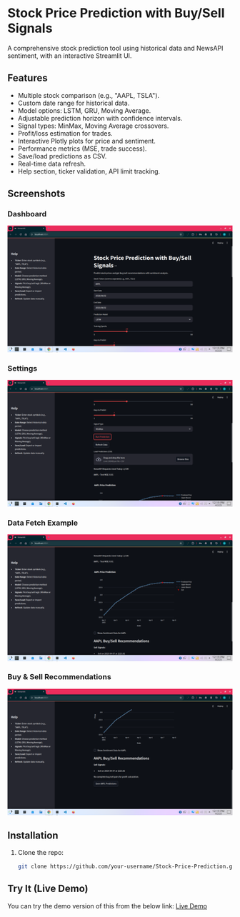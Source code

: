 # Stock Price Prediction with Buy/Sell Signals

A comprehensive stock prediction tool using historical data and NewsAPI sentiment, with an interactive Streamlit UI.

## Features
- Multiple stock comparison (e.g., "AAPL, TSLA").
- Custom date range for historical data.
- Model options: LSTM, GRU, Moving Average.
- Adjustable prediction horizon with confidence intervals.
- Signal types: MinMax, Moving Average crossovers.
- Profit/loss estimation for trades.
- Interactive Plotly plots for price and sentiment.
- Performance metrics (MSE, trade success).
- Save/load predictions as CSV.
- Real-time data refresh.
- Help section, ticker validation, API limit tracking.

## Screenshots

### Dashboard
![Dashboard](image1.png)

### Settings
![Settings](image2.png)

### Data Fetch Example
![Data Fetch Example](image3.png)

### Buy & Sell Recommendations
![Buy & Sell Recommendations](image4.png)

## Installation
1. Clone the repo:
   ```bash
   git clone https://github.com/your-username/Stock-Price-Prediction.git

## Try It (Live Demo)
You can try the demo version of this from the below link:
[Live Demo](https://avi-stock-price.streamlit.app/)
